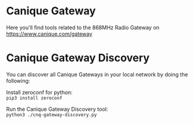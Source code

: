 # Canique Gateway

Here you'll find tools related to the 868MHz Radio Gateway on https://www.canique.com/gateway


# Canique Gateway Discovery

You can discover all Canique Gateways in your local network by doing the following:

Install zeroconf for python:  
`pip3 install zeroconf`

Run the Canique Gateway Discovery tool:  
`python3 ./cnq-gateway-discovery.py`
